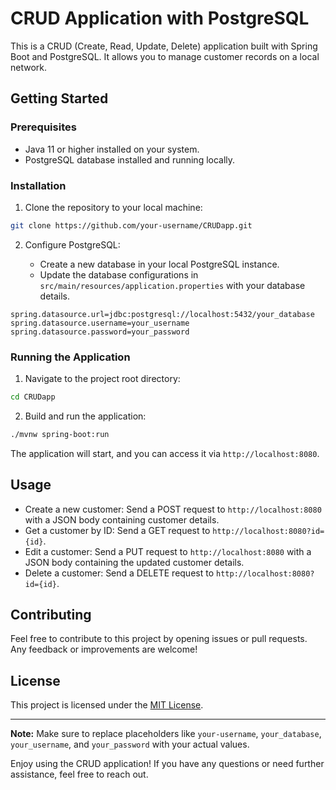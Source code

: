 # CRUD Application with PostgreSQL

This is a CRUD (Create, Read, Update, Delete) application built with Spring Boot and PostgreSQL. It allows you to manage customer records on a local network.

## Getting Started

### Prerequisites

- Java 11 or higher installed on your system.
- PostgreSQL database installed and running locally.

### Installation

1. Clone the repository to your local machine:

```bash
git clone https://github.com/your-username/CRUDapp.git
```

2. Configure PostgreSQL:

   - Create a new database in your local PostgreSQL instance.
   - Update the database configurations in `src/main/resources/application.properties` with your database details.

```properties
spring.datasource.url=jdbc:postgresql://localhost:5432/your_database
spring.datasource.username=your_username
spring.datasource.password=your_password
```

### Running the Application

1. Navigate to the project root directory:

```bash
cd CRUDapp
```

2. Build and run the application:

```bash
./mvnw spring-boot:run
```

The application will start, and you can access it via `http://localhost:8080`.

## Usage

- Create a new customer: Send a POST request to `http://localhost:8080` with a JSON body containing customer details.
- Get a customer by ID: Send a GET request to `http://localhost:8080?id={id}`.
- Edit a customer: Send a PUT request to `http://localhost:8080` with a JSON body containing the updated customer details.
- Delete a customer: Send a DELETE request to `http://localhost:8080?id={id}`.

## Contributing

Feel free to contribute to this project by opening issues or pull requests. Any feedback or improvements are welcome!

## License

This project is licensed under the [MIT License](LICENSE).

---

**Note:** Make sure to replace placeholders like `your-username`, `your_database`, `your_username`, and `your_password` with your actual values.

Enjoy using the CRUD application! If you have any questions or need further assistance, feel free to reach out.
